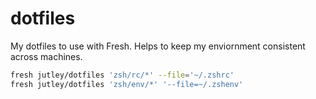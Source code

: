 # dotfiles

My dotfiles to use with Fresh. Helps to keep my enviornment consistent across machines.

```sh
fresh jutley/dotfiles 'zsh/rc/*' --file='~/.zshrc'
fresh jutley/dotfiles 'zsh/env/*' '--file=~/.zshenv'
```
